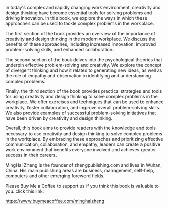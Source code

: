
In today's complex and rapidly changing work environment, creativity and design thinking have become essential tools for solving problems and driving innovation. In this book, we explore the ways in which these approaches can be used to tackle complex problems in the workplace.

The first section of the book provides an overview of the importance of creativity and design thinking in the modern workplace. We discuss the benefits of these approaches, including increased innovation, improved problem-solving skills, and enhanced collaboration.

The second section of the book delves into the psychological theories that underpin effective problem-solving and creativity. We explore the concept of divergent thinking and how it relates to generating new ideas, as well as the role of empathy and observation in identifying and understanding complex problems.

Finally, the third section of the book provides practical strategies and tools for using creativity and design thinking to solve complex problems in the workplace. We offer exercises and techniques that can be used to enhance creativity, foster collaboration, and improve overall problem-solving skills. We also provide examples of successful problem-solving initiatives that have been driven by creativity and design thinking.

Overall, this book aims to provide readers with the knowledge and tools necessary to use creativity and design thinking to solve complex problems in the workplace. By embracing these approaches and prioritizing effective communication, collaboration, and empathy, leaders can create a positive work environment that benefits everyone involved and achieves greater success in their careers.

MingHai Zheng is the founder of zhengpublishing.com and lives in Wuhan, China. His main publishing areas are business, management, self-help, computers and other emerging foreword fields.

Please Buy Me a Coffee to support us if you think this book is valuable to you. click this link:

https://www.buymeacoffee.com/minghaizheng
